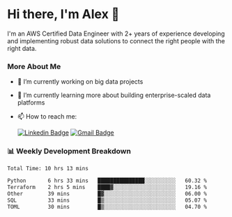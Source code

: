 # Hi there, I'm Alex  👋

I'm an AWS Certified Data Engineer with 2+ years of experience developing and implementing robust data solutions to connect the right people with the right data. 

### More About Me

- 🔭 I’m currently working on big data projects
- 🌱 I’m currently learning more about building enterprise-scaled data platforms
- 📫 How to reach me:

  [![Linkedin Badge](https://img.shields.io/badge/LinkedIn-0077B5?style=for-the-badge&logo=linkedin&logoColor=white)](https://www.linkedin.com/in/itsalexchen) [![Gmail Badge](https://img.shields.io/badge/Gmail-D14836?style=for-the-badge&logo=gmail&logoColor=white)](mailto:itsalexchen@gmail.com)




### 📊 Weekly Development Breakdown
<!--START_SECTION:waka-->

```txt
Total Time: 10 hrs 13 mins

Python       6 hrs 33 mins   ███████████████░░░░░░░░░░   60.32 %
Terraform    2 hrs 5 mins    ████▓░░░░░░░░░░░░░░░░░░░░   19.16 %
Other        39 mins         █▓░░░░░░░░░░░░░░░░░░░░░░░   06.00 %
SQL          33 mins         █▒░░░░░░░░░░░░░░░░░░░░░░░   05.07 %
TOML         30 mins         █▒░░░░░░░░░░░░░░░░░░░░░░░   04.70 %
```

<!--END_SECTION:waka-->
